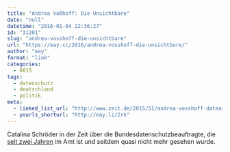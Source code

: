 ```yaml
---
title: "Andrea Voßhoff: Die Unsichtbare"
date: "null"
datetime: "2016-01-04 22:36:27"
id: "31201"
slug: "andrea-vosshoff-die-unsichtbare"
url: "https://eay.cc/2016/andrea-vosshoff-die-unsichtbare/"
author: "eay"
format: "link"
categories:
  - 0815
tags:
  - datenschutz
  - deutschland
  - politik
meta:
  - linked_list_url: "http://www.zeit.de/2015/51/andrea-vosshoff-datenschutz-telekommunikation/komplettansicht"
  - yourls_shorturl: "http://eay.li/2rk"
---
```


Catalina Schröder in der Zeit über die Bundesdatenschutzbeauftragte, die [seit zwei Jahren](//eay.cc/2013/andrea-vosshoff-wird-neue-oberste-datenschuetzerin/) im Amt ist und seitdem quasi nicht mehr gesehen wurde.
